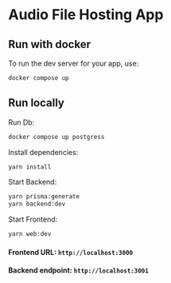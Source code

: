 # Audio File Hosting App

## Run with docker

To run the dev server for your app, use:

```sh
docker compose up
```

## Run locally

Run Db:

```sh
docker compose up postgress
```

Install dependencies:

```sh
yarn install
```

Start Backend:

```sh
yarn prisma:generate
yarn backend:dev
```

Start Frontend:

```sh
yarn web:dev
```

#### Frontend URL: `http://localhost:3000`

#### Backend endpoint: `http://localhost:3001`
